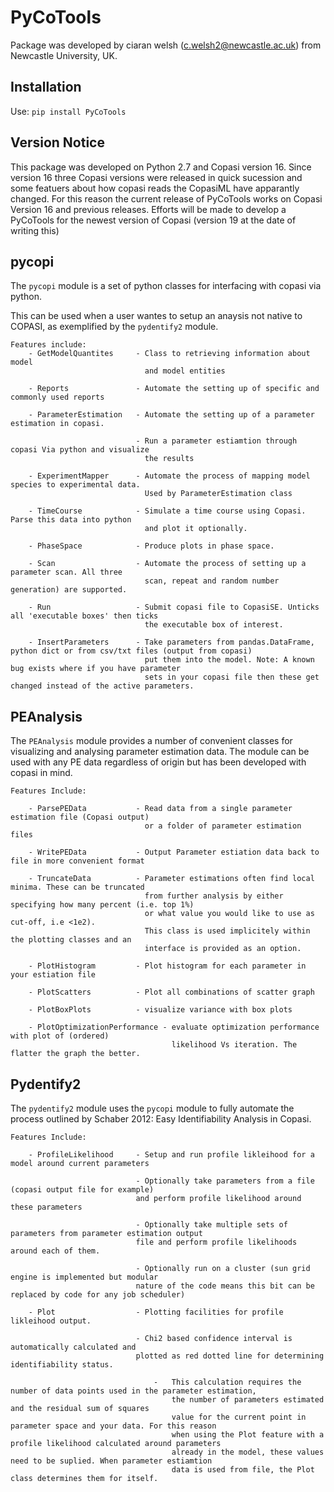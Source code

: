 # PyCoTools

Package was developed by ciaran welsh (c.welsh2@newcastle.ac.uk) from Newcastle University, UK. 

## Installation 
Use:
    `pip install PyCoTools` 
        
## Version Notice
        
This package was developed on Python 2.7 and Copasi version 16. Since version 16 three Copasi versions were released in 
quick sucession and some featuers about how copasi reads the CopasiML have apparantly changed. For this reason the current release
of PyCoTools works on Copasi Version 16 and previous releases. Efforts will be made to develop a PyCoTools for the newest version of Copasi 
(version 19 at the date of writing this)


## pycopi
The `pycopi` module is a set of python classes for interfacing with copasi via python. 

This can be used when a user wantes to setup an anaysis not native to COPASI, as exemplified by the `pydentify2` module.


    Features include:
        - GetModelQuantites     - Class to retrieving information about model 
                                  and model entities
        
        - Reports               - Automate the setting up of specific and commonly used reports
        
        - ParameterEstimation   - Automate the setting up of a parameter estimation in copasi. 
                                
                                - Run a parameter estiamtion through copasi Via python and visualize 
                                  the results
        
        - ExperimentMapper      - Automate the process of mapping model species to experimental data. 
                                  Used by ParameterEstimation class
        
        - TimeCourse            - Simulate a time course using Copasi. Parse this data into python 
                                  and plot it optionally. 
        
        - PhaseSpace            - Produce plots in phase space.
        
        - Scan                  - Automate the process of setting up a parameter scan. All three 
                                  scan, repeat and random number generation) are supported. 
        
        - Run                   - Submit copasi file to CopasiSE. Unticks all 'executable boxes' then ticks 
                                  the executable box of interest. 
       
        - InsertParameters      - Take parameters from pandas.DataFrame, python dict or from csv/txt files (output from copasi) 
                                  put them into the model. Note: A known bug exists where if you have parameter 
                                  sets in your copasi file then these get changed instead of the active parameters. 
                                  
## PEAnalysis

The `PEAnalysis` module provides a number of convenient classes for visualizing and analysing parameter estimation data. The module can be used with any PE data regardless of origin but has been developed with copasi in  mind.
    
    Features Include:
        
        - ParsePEData           - Read data from a single parameter estimation file (Copasi output) 
                                  or a folder of parameter estimation files
        
        - WritePEData           - Output Parameter estiation data back to file in more convenient format
        
        - TruncateData          - Parameter estimations often find local minima. These can be truncated 
                                  from further analysis by either specifying how many percent (i.e. top 1%)
                                  or what value you would like to use as cut-off, i.e <1e2). 
                                  This class is used implicitely within the plotting classes and an 
                                  interface is provided as an option.
        
        - PlotHistogram         - Plot histogram for each parameter in your estiation file
        
        - PlotScatters          - Plot all combinations of scatter graph
        
        - PlotBoxPlots          - visualize variance with box plots
        
        - PlotOptimizationPerformance - evaluate optimization performance with plot of (ordered) 
                                        likelihood Vs iteration. The flatter the graph the better. 
## Pydentify2      

The `pydentify2` module uses the `pycopi` module to fully automate the process outlined by Schaber 2012: Easy Identifiability Analysis in Copasi. 
   
    Features Include:
        
        - ProfileLikelihood     - Setup and run profile likleihood for a model around current parameters
                                
                                - Optionally take parameters from a file (copasi output file for example) 
                                and perform profile likelihood around these parameters
                                
                                - Optionally take multiple sets of parameters from parameter estimation output 
                                file and perform profile likelihoods around each of them. 
                                
                                - Optionally run on a cluster (sun grid engine is implemented but modular 
                                nature of the code means this bit can be replaced by code for any job scheduler)

        - Plot                  - Plotting facilities for profile likleihood output. 
        
                                - Chi2 based confidence interval is automatically calculated and 
                                plotted as red dotted line for determining identifiability status. 
                                    
                                    -   This calculation requires the number of data points used in the parameter estimation, 
                                        the number of parameters estimated and the residual sum of squares 
                                        value for the current point in parameter space and your data. For this reason 
                                        when using the Plot feature with a profile likelihood calculated around parameters 
                                        already in the model, these values need to be suplied. When parameter estiamtion 
                                        data is used from file, the Plot class determines them for itself. 
                                    
  


